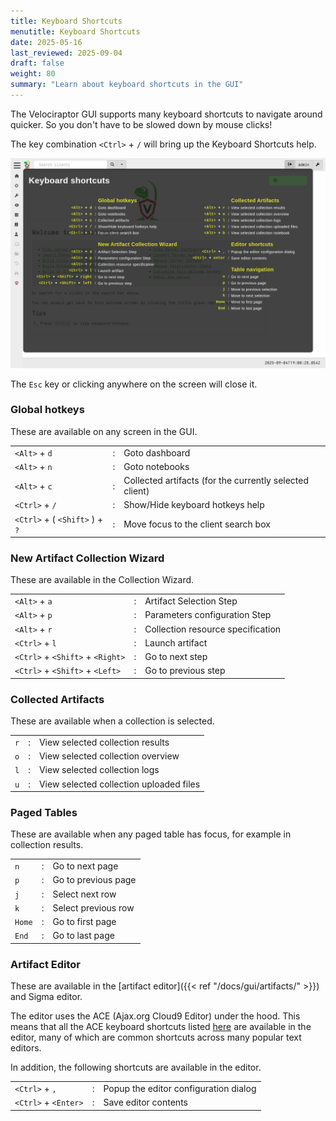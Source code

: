 ```yaml
---
title: Keyboard Shortcuts
menutitle: Keyboard Shortcuts
date: 2025-05-16
last_reviewed: 2025-09-04
draft: false
weight: 80
summary: "Learn about keyboard shortcuts in the GUI"
---
```


The Velociraptor GUI supports many keyboard shortcuts to navigate around
quicker. So you don't have to be slowed down by mouse clicks!

The key combination `<Ctrl>` + `/` will bring up the Keyboard Shortcuts help.

![keyboard shortcuts help](shortcuts_help.png)

The `Esc` key or clicking anywhere on the screen will close it.

### Global hotkeys

These are available on any screen in the GUI.

|                                |   |                                                         |
|--------------------------------|---|---------------------------------------------------------|
| `<Alt>` + `d`                  | : | Goto dashboard                                          |
| `<Alt>` + `n`                  | : | Goto notebooks                                          |
| `<Alt>` + `c`                  | : | Collected artifacts (for the currently selected client) |
| `<Ctrl>` + `/`                 | : | Show/Hide keyboard hotkeys help                         |
| `<Ctrl>` + ( `<Shift>` ) + `?` | : | Move focus to the client search box                     |

### New Artifact Collection Wizard

These are available in the Collection Wizard.

|                                  |   |                                   |
|----------------------------------|---|-----------------------------------|
| `<Alt>` + `a`                    | : | Artifact Selection Step           |
| `<Alt>` + `p`                    | : | Parameters configuration Step     |
| `<Alt>` + `r`                    | : | Collection resource specification |
| `<Ctrl>` + `l`                   | : | Launch artifact                   |
| `<Ctrl>` + `<Shift>` + `<Right>` | : | Go to next step                   |
| `<Ctrl>` + `<Shift>` + `<Left>`  | : | Go to previous step               |

### Collected Artifacts

These are available when a collection is selected.

|     |   |                                         |
|-----|---|-----------------------------------------|
| `r` | : | View selected collection results        |
| `o` | : | View selected collection overview       |
| `l` | : | View selected collection logs           |
| `u` | : | View selected collection uploaded files |

### Paged Tables

These are available when any paged table has focus, for example in collection
results.

|        |   |                     |
|--------|---|---------------------|
| `n`    | : | Go to next page     |
| `p`    | : | Go to previous page |
| `j`    | : | Select next row     |
| `k`    | : | Select previous row |
| `Home` | : | Go to first page    |
| `End`  | : | Go to last page     |

### Artifact Editor

These are available in the [artifact editor]({{< ref "/docs/gui/artifacts/" >}})
and Sigma editor.

The editor uses the ACE (Ajax.org Cloud9 Editor) under the hood. This means that
all the ACE keyboard shortcuts listed
[here](https://github.com/ajaxorg/ace/wiki/default-keyboard-shortcuts) are
available in the editor, many of which are common shortcuts across many popular
text editors.

In addition, the following shortcuts are available in the editor.

|                      |   |                                       |
|----------------------|:-:|---------------------------------------|
| `<Ctrl>` + `,`       | : | Popup the editor configuration dialog |
| `<Ctrl>` + `<Enter>` | : | Save editor contents                  |
